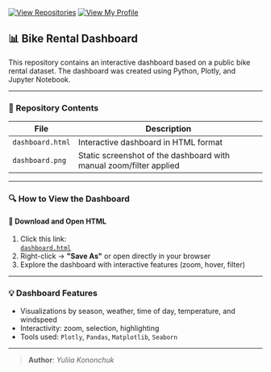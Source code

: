 [![View Repositories](https://img.shields.io/badge/View-My_Repositories-blue?logo=GitHub)](https://github.com/Yulia-Momotyuk?tab=repositories)
[![View My Profile](https://img.shields.io/badge/View-My_Profile-green?logo=GitHub)](https://github.com/Yulia-Momotyuk)
## 📊 Bike Rental Dashboard

This repository contains an interactive dashboard based on a public bike rental dataset. The dashboard was created using Python, Plotly, and Jupyter Notebook.

---

### 📁 Repository Contents

| File | Description |
|------|-------------|
| `dashboard.html` | Interactive dashboard in HTML format |
| `dashboard.png` | Static screenshot of the dashboard with manual zoom/filter applied |

---

### 🔍 How to View the Dashboard

#### 🔸 Download and Open HTML
1. Click this link:  
   [`dashboard.html`](./dashboard.html)  
2. Right-click → **"Save As"** or open directly in your browser
3. Explore the dashboard with interactive features (zoom, hover, filter)
---

### 💡 Dashboard Features

- Visualizations by season, weather, time of day, temperature, and windspeed
- Interactivity: zoom, selection, highlighting
- Tools used: `Plotly`, `Pandas`, `Matplotlib`, `Seaborn`

---
> **Author**: _Yuliia Kononchuk_  
